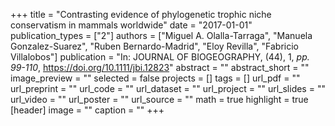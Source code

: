 +++
title = "Contrasting evidence of phylogenetic trophic niche conservatism in mammals worldwide"
date = "2017-01-01"
publication_types = ["2"]
authors = ["Miguel A. Olalla-Tarraga", "Manuela Gonzalez-Suarez", "Ruben Bernardo-Madrid", "Eloy Revilla", "Fabricio Villalobos"]
publication = "In: JOURNAL OF BIOGEOGRAPHY, (44), 1, _pp. 99-110_, https://doi.org/10.1111/jbi.12823"
abstract = ""
abstract_short = ""
image_preview = ""
selected = false
projects = []
tags = []
url_pdf = ""
url_preprint = ""
url_code = ""
url_dataset = ""
url_project = ""
url_slides = ""
url_video = ""
url_poster = ""
url_source = ""
math = true
highlight = true
[header]
image = ""
caption = ""
+++
